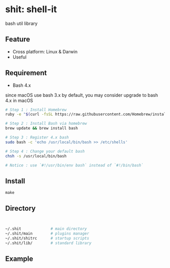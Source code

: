 # shit: shell-it

bash util library 

## Feature

* Cross platform: Linux & Darwin
* Useful


## Requirement

* Bash 4.x 

since macOS use bash 3.x by default, you may consider upgrade to bash 4.x in macOS
```bash
# Step 1 : Install Homebrew
ruby -e "$(curl -fsSL https://raw.githubusercontent.com/Homebrew/install/master/install)"

# Step 2 : Install Bash via homebrew
brew update && brew install bash

# Step 3 : Register 4.x bash
sudo bash -c 'echo /usr/local/bin/bash >> /etc/shells'

# Step 4 : Change your default bash
chsh -s /usr/local/bin/bash

# Notice : use `#!/usr/bin/env bash` instead of `#!/bin/bash`
```


## Install

```shell
make
```


## Directory

```bash


~/.shit             # main directory
~/.shit/main        # plugins manager
~/.shit/shitrc      # startup scripts
~/.shit/lib/        # standard library

```

## Example

```bash



```